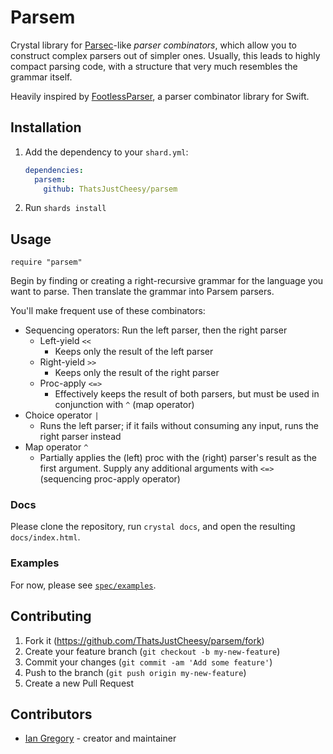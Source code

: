 # Parsem

Crystal library for [Parsec][]-like _parser combinators_, which allow you to construct complex parsers out of simpler ones. Usually, this leads to highly compact parsing code, with a structure that very much resembles the grammar itself.

Heavily inspired by [FootlessParser][], a parser combinator library for Swift.

[parsec]: https://wiki.haskell.org/Parsec
[footlessparser]: https://github.com/kareman/FootlessParser

## Installation

1. Add the dependency to your `shard.yml`:

   ```yaml
   dependencies:
     parsem:
       github: ThatsJustCheesy/parsem
   ```

2. Run `shards install`

## Usage

```crystal
require "parsem"
```

Begin by finding or creating a right-recursive grammar for the language you want to parse. Then translate the grammar into Parsem parsers.

You'll make frequent use of these combinators:

- Sequencing operators: Run the left parser, then the right parser
  - Left-yield `<<`
    - Keeps only the result of the left parser
  - Right-yield `>>`
    - Keeps only the result of the right parser
  - Proc-apply `<=>`
    - Effectively keeps the result of both parsers, but must be used in conjunction with `^` (map operator)
- Choice operator `|`
  - Runs the left parser; if it fails without consuming any input, runs the right parser instead
- Map operator `^`
  - Partially applies the (left) proc with the (right) parser's result as the first argument. Supply any additional arguments with `<=>` (sequencing proc-apply operator)

### Docs

Please clone the repository, run `crystal docs`, and open the resulting `docs/index.html`.

### Examples

For now, please see [`spec/examples`](spec/examples).

## Contributing

1. Fork it (<https://github.com/ThatsJustCheesy/parsem/fork>)
2. Create your feature branch (`git checkout -b my-new-feature`)
3. Commit your changes (`git commit -am 'Add some feature'`)
4. Push to the branch (`git push origin my-new-feature`)
5. Create a new Pull Request

## Contributors

- [Ian Gregory](https://github.com/ThatsJustCheesy) - creator and maintainer

